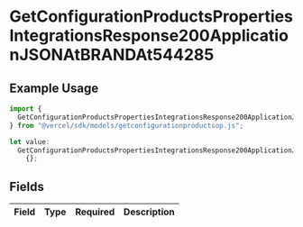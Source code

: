 # GetConfigurationProductsPropertiesIntegrationsResponse200ApplicationJSONAtBRANDAt544285

## Example Usage

```typescript
import {
  GetConfigurationProductsPropertiesIntegrationsResponse200ApplicationJSONAtBRANDAt544285,
} from "@vercel/sdk/models/getconfigurationproductsop.js";

let value:
  GetConfigurationProductsPropertiesIntegrationsResponse200ApplicationJSONAtBRANDAt544285 =
    {};
```

## Fields

| Field       | Type        | Required    | Description |
| ----------- | ----------- | ----------- | ----------- |